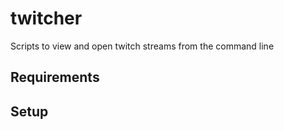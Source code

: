 # twitcher
Scripts to view and open twitch streams from the command line

## Requirements

## Setup
